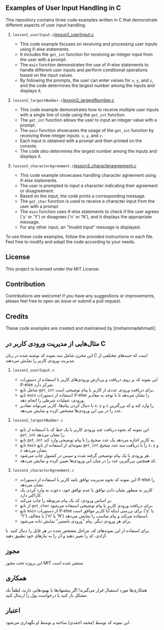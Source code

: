 ## Examples of User Input Handling in C

This repository contains three code examples written in C that demonstrate different aspects of user input handling.

1. `lesson1_userInput.c`[lesson1_userInput.c](lesson1_userInput.c)
   - This code example focuses on receiving and processing user inputs using if-else statements.
   - It includes the `get_int` function for receiving an integer input from the user with a prompt.
   - The `main` function demonstrates the use of if-else statements to handle different user inputs and perform conditional operations based on the input values.
   - By following the prompts, the user can enter values for `x`, `y`, and `z`, and the code determines the largest number among the inputs and displays it.

2. `lesson2_largestNumber.c`[lesson2_largestNumber.c](lesson2_largestNumber.c)
   - This code example demonstrates how to receive multiple user inputs with a single line of code using the `get_int` function.
   - The `get_int` function allows the user to input an integer value with a prompt.
   - The `main` function showcases the usage of the `get_int` function by receiving three integer inputs: `x`, `y`, and `z`.
   - Each input is obtained with a prompt and then printed on the console.
   - The code also determines the largest number among the inputs and displays it.

3. `lesson3_characterAgreement.c`[lesson3_characteragreement.c](lesson3_characteragreement.c)
   - This code example showcases handling character agreement using if-else statements.
   - The user is prompted to input a character indicating their agreement or disagreement.
   - Based on the input, the code prints a corresponding message.
   - The `get_char` function is used to receive a character input from the user with a prompt.
   - The `main` function uses if-else statements to check if the user agrees ('y' or 'Y') or disagrees ('n' or 'N'), and it displays the appropriate message.
   - For any other input, an "Invalid input" message is displayed.

To use these code examples, follow the provided instructions in each file. Feel free to modify and adapt the code according to your needs.

## License

This project is licensed under the MIT License.

## Contribution

Contributions are welcome! If you have any suggestions or improvements, please feel free to open an issue or submit a pull request.

## Credits

These code examples are created and maintained by [mohammadahmadi].

## مثال‌هایی از مدیریت ورودی کاربر در C

این مخزن شامل سه نمونه کد نوشته شده در زبان C است که جنبه‌های مختلفی از مدیریت ورودی کاربر را نمایش می‌دهند.

1. `lesson1_userInput.c`
   - این نمونه کد بر روی دریافت و پردازش ورودی‌های کاربر با استفاده از دستورات if-else تمرکز دارد.
   - شامل تابع `get_int` برای دریافت ورودی عددی از کاربر با پیام توضیحی است.
   - تابع `main` استفاده از دستورات if-else را نشان می‌دهد تا با توجه به مقادیر ورودی، عملیات شرطی را انجام دهد.
   - با دنبال کردن پیام‌ها، کاربر می‌تواند مقادیر `x`، `y` و `z` را وارد کند و کد بزرگترین عدد را در بین این ورودی‌ها مشخص کرده و نمایش می‌دهد.

2. `lesson2_largestNumber.c`
   - این نمونه کد نحوه دریافت چند ورودی کاربر با یک خط کد با استفاده از تابع `get_int` را نشان می‌دهد.
   - تابع `get_int` به کاربر اجازه می‌دهد یک عدد صحیح را با پیام توضیحی وارد کند.
   - تابع `main` نمونه‌ای از استفاده از تابع `get_int` را با دریافت سه عدد صحیح `x`، `y` و `z` نشان می‌دهد.
   - هر ورودی با یک پیام توضیحی گرفته شده و سپس در کنسول چاپ می‌شود.
   - کد همچنین بزرگترین عدد را در میان این ورودی‌ها تعیین کرده و نمایش می‌دهد.

3. `lesson3_characterAgreement.c`
   - این نمونه کد نحوه مدیریت توافق نامه کاربر با استفاده از دستورات if-else را نشان می‌دهد.
   - کاربر به منظور نشان دادن توافق یا عدم توافق خود، دعوت به وارد کردن یک کاراکتر دارد.
   - بر اساس ورودی، کد یک پیام مربوطه را چاپ می‌کند.
   - از تابع `get_char` برای دریافت ورودی کاربر با پیام توضیحی استفاده می‌شود.
   - تابع `main` از دستورات if-else برای بررسی اینکه آیا کاربر موافق است ('y' یا 'Y') یا مخالف ('n' یا 'N') استفاده می‌کند و پیام مناسب را نمایش می‌دهد.
   - برای هر ورودی دیگر، پیام "ورودی نامعتبر" نمایش داده می‌شود.

برای استفاده از این نمونه‌های کد، مراحل مشخص شده در هر فایل را دنبال کنید. با آزادی، کد را تغییر دهید و آن را به نیازهای خود تطبیق دهید.

## مجوز

این پروژه تحت مجوز MIT منتشر شده است.

## همکاری

همکاری‌ها مورد استقبال قرار می‌گیرند! اگر پیشنهادها یا بهبودهایی دارید، لطفاً یک مشکل باز کنید یا درخواست پول را ارسال کنید.

## اعتبار

این نمونه کد توسط [محمد احمدی] ساخته و توسط او نگهداری می‌شود.

